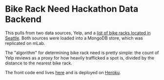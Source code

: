 # Bike Rack Need Hackathon Data Backend

This pulls from two data sources, Yelp, and a [list of bike racks located in Seattle](<https://data.seattle.gov/Transportation/Bike-Racks/bx5k-jjni>). Both sources were loaded into a MongoDB store, which was replicated on mLab.

The "algorithm" for determining bike rack need is pretty simple: the count of Yelp reviews as a proxy for how heavily trafficked a spot is, divided by the distance to the nearest bike rack.

The front code end lives [here](<https://github.com/jamesliudotcc/hackathon_spotdash>) and is deployed on [Heroku](<https://hackathon-spotdash.herokuapp.com/>).